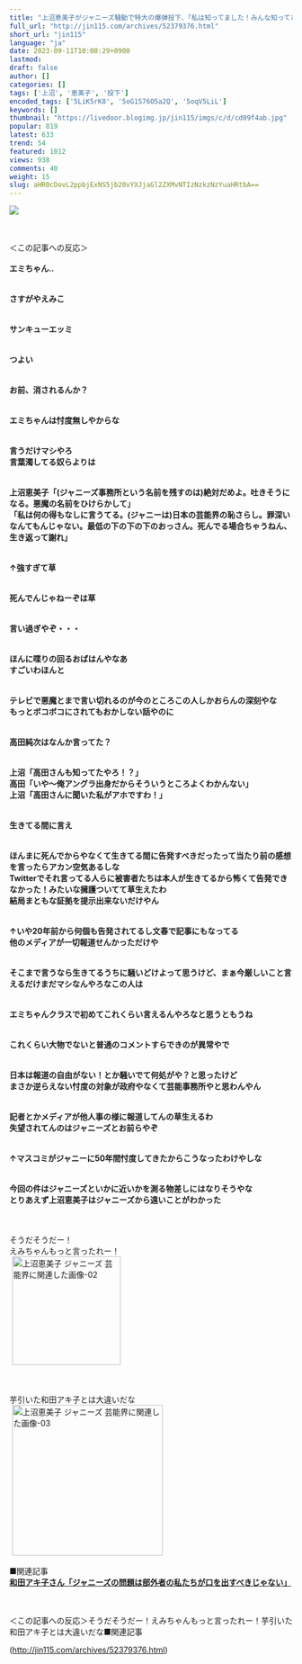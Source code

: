 ```yaml
---
title: "上沼恵美子がジャニーズ騒動で特大の爆弾投下、「私は知ってました！みんな知ってたやろ！」 : オレ的ゲーム速報＠刃"
full_url: "http://jin115.com/archives/52379376.html"
short_url: "jin115"
language: "ja"
date: 2023-09-11T10:00:29+0900
lastmod: 
draft: false
author: []
categories: []
tags: ['上沼', '恵美子', '投下']
encoded_tags: ['5LiK5rK8', '5oG1576O5a2Q', '5oqV5LiL']
keywords: []
thumbnail: "https://livedoor.blogimg.jp/jin115/imgs/c/d/cd09f4ab.jpg"
popular: 819
latest: 633
trend: 54
featured: 1012
views: 938
comments: 40
weight: 15
slug: aHR0cDovL2ppbjExNS5jb20vYXJjaGl2ZXMvNTIzNzkzNzYuaHRtbA==
---
```


![](https://livedoor.blogimg.jp/jin115/imgs/c/d/cd09f4ab.jpg)

<div><a name='more'></a> <br> <br> ＜この記事への反応＞<br> <br> <b>エミちゃん‥</b><br> <br> <br> <b>さすがやえみこ</b><br> <br> <br> <b>サンキューエッミ</b><br> <br> <br> <b>つよい</b><br> <br> <br> <b>お前、消されるんか？</b><br> <br> <br> <b>エミちゃんは忖度無しやからな</b><br> <br> <br> <b>言うだけマシやろ<br> 言葉濁してる奴らよりは</b><br> <br> <br> <b>上沼恵美子「(ジャニーズ事務所という名前を残すのは)絶対だめよ。吐きそうになる。悪魔の名前をひけらかして」<br> 「私は何の得もなしに言うてる。(ジャニーは)日本の芸能界の恥さらし。罪深いなんてもんじゃない。最低の下の下の下のおっさん。死んでる場合ちゃうねん、生き返って謝れ」</b><br> <br> <br> <b>↑強すぎて草</b><br> <br> <br> <b>死んでんじゃねーぞは草</b><br> <br> <br> <b>言い過ぎやぞ・・・</b><br> <br> <br> <b>ほんに喋りの回るおばはんやなあ<br> すごいわほんと</b><br> <br> <br> <b>テレビで悪魔とまで言い切れるのが今のところこの人しかおらんの深刻やな<br> もっとボコボコにされてもおかしない話やのに</b><br> <br> <br> <b>高田純次はなんか言ってた？</b><br> <br> <br> <b>上沼「高田さんも知ってたやろ！？」<br> 高田「いや〜俺アングラ出身だからそういうところよくわかんない」<br> 上沼「高田さんに聞いた私がアホですわ！」</b><br> <br> <br> <b>生きてる間に言え</b><br> <br> <br> <b>ほんまに死んでからやなくて生きてる間に告発すべきだったって当たり前の感想を言ったらアカン空気あるしな<br> Twitterでそれ言ってる人らに被害者たちは本人が生きてるから怖くて告発できなかった！みたいな擁護ついてて草生えたわ<br> 結局まともな証拠を提示出来ないだけやん</b><br> <br> <br> <b>↑いや20年前から何個も告発されてるし文春で記事にもなってる<br> 他のメディアが一切報道せんかっただけや</b><br> <br> <br> <b>そこまで言うなら生きてるうちに騒いどけよって思うけど、まぁ今厳しいこと言えるだけまだマシなんやろなこの人は</b><br> <br> <br> <b>エミちゃんクラスで初めてこれくらい言えるんやろなと思うともうね</b><br> <br> <br> <b>これくらい大物でないと普通のコメントすらできのが異常やで</b><br> <br> <br> <b>日本は報道の自由がない！とか騒いでて何処がや？と思ったけど<br> まさか逆らえない忖度の対象が政府やなくて芸能事務所やと思わんやん</b><br> <br> <br> <b>記者とかメディアが他人事の様に報道してんの草生えるわ<br> 失望されてんのはジャニーズとお前らやぞ</b><br> <br> <br> <b>↑マスコミがジャニーに50年間忖度してきたからこうなったわけやしな</b><br> <br> <br> <b>今回の件はジャニーズといかに近いかを測る物差しにはなりそうやな<br> とりあえず上沼恵美子はジャニーズから遠いことがわかった</b><br> <br> <br> <br> そうだそうだー！<br> えみちゃんもっと言ったれー！<br> <img src='https://livedoor.blogimg.jp/jin115/imgs/e/7/e7f79ab7.gif' width='193' border='0' hspace='5' class='pict' alt='上沼恵美子 ジャニーズ 芸能界に関連した画像-02'> <br> <br> <br> <br> 芋引いた和田アキ子とは大違いだな<br> <img src='https://livedoor.blogimg.jp/jin115/imgs/9/4/9467b835.gif' width='268' border='0' hspace='5' class='pict' alt='上沼恵美子 ジャニーズ 芸能界に関連した画像-03'><br> <br> ■関連記事<br> <a href='http://jin115.com/archives/52379266.html' target='_blank'><b>和田アキ子さん「ジャニーズの問題は部外者の私たちが口を出すべきじゃない」</b></a><br> <br> <br> <p>＜この記事への反応＞そうだそうだー！えみちゃんもっと言ったれー！芋引いた和田アキ子とは大違いだな■関連記事</p></div>

(http://jin115.com/archives/52379376.html)
